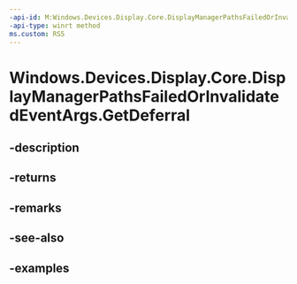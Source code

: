 ```yaml
---
-api-id: M:Windows.Devices.Display.Core.DisplayManagerPathsFailedOrInvalidatedEventArgs.GetDeferral
-api-type: winrt method
ms.custom: RS5
---
```


<!-- Method syntax.
public Deferral DisplayManagerPathsFailedOrInvalidatedEventArgs.GetDeferral()
-->

# Windows.Devices.Display.Core.DisplayManagerPathsFailedOrInvalidatedEventArgs.GetDeferral

## -description

## -returns

## -remarks

## -see-also

## -examples
